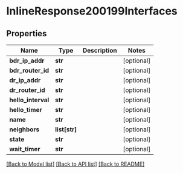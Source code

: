# InlineResponse200199Interfaces

## Properties
Name | Type | Description | Notes
------------ | ------------- | ------------- | -------------
**bdr_ip_addr** | **str** |  | [optional] 
**bdr_router_id** | **str** |  | [optional] 
**dr_ip_addr** | **str** |  | [optional] 
**dr_router_id** | **str** |  | [optional] 
**hello_interval** | **str** |  | [optional] 
**hello_timer** | **str** |  | [optional] 
**name** | **str** |  | [optional] 
**neighbors** | **list[str]** |  | [optional] 
**state** | **str** |  | [optional] 
**wait_timer** | **str** |  | [optional] 

[[Back to Model list]](../README.md#documentation-for-models) [[Back to API list]](../README.md#documentation-for-api-endpoints) [[Back to README]](../README.md)

